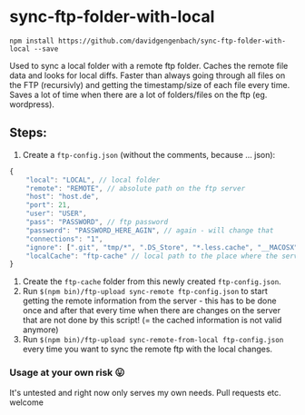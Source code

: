 # sync-ftp-folder-with-local

```npm install https://github.com/davidgengenbach/sync-ftp-folder-with-local --save```

Used to sync a local folder with a remote ftp folder.
Caches the remote file data and looks for local diffs. Faster than always going through all files on the FTP (recursivly) and getting the timestamp/size of each file every time.
Saves a lot of time when there are a lot of folders/files on the ftp (eg. wordpress).


## Steps:

1. Create a `ftp-config.json` (without the comments, because ... json):
```javascript
{
    "local": "LOCAL", // local folder
    "remote": "REMOTE", // absolute path on the ftp server
    "host": "host.de",
    "port": 21,
    "user": "USER",
    "pass": "PASSWORD", // ftp password
    "password": "PASSWORD_HERE_AGIN", // again - will change that
    "connections": "1",
    "ignore": [".git", "tmp/*", ".DS_Store", "*.less.cache", "__MACOSX"], // files to ignore
    "localCache": "ftp-cache" // local path to the place where the server file cache (timestamp/sizes of the remote files) will be placed and read
}
```
1. Create the ```ftp-cache``` folder from this newly created ```ftp-config.json```.
1. Run ```$(npm bin)/ftp-upload sync-remote ftp-config.json``` to start getting the remote information from the server - this has to be done once and after that every time when there are changes on the server that are not done by this script! (= the cached information is not valid anymore)
1. Run ```$(npm bin)/ftp-upload sync-remote-from-local ftp-config.json``` every time you want to sync the remote ftp with the local changes.

### Usage at your own risk :stuck_out_tongue:
It's untested and right now only serves my own needs. Pull requests etc. welcome
